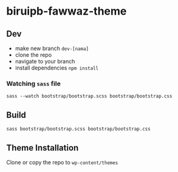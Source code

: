 # biruipb-fawwaz-theme

## Dev
- make new branch `dev-[nama]`
- clone the repo
- navigate to your branch
- install dependencies `npm install`

### Watching `sass` file
`sass --watch bootstrap/bootstrap.scss bootstrap/bootstrap.css`

## Build
`sass bootstrap/bootstrap.scss bootstrap/bootstrap.css`

## Theme Installation
Clone or copy the repo to `wp-content/themes`
